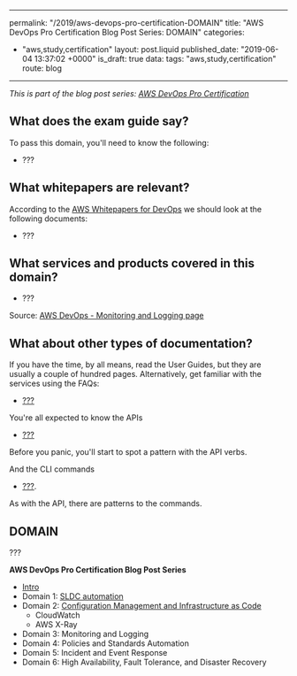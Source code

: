 
---
permalink: "/2019/aws-devops-pro-certification-DOMAIN"
title: "AWS DevOps Pro Certification Blog Post Series: DOMAIN"
categories:
  - "aws,study,certification"
layout: post.liquid
published_date: "2019-06-04 13:37:02 +0000"
is_draft: true
data:
  tags: "aws,study,certification"
  route: blog
---

_This is part of the blog post series: [AWS DevOps Pro Certification](/2019/aws-devops-pro-certification-intro/)_

## What does the exam guide say?

To pass this domain, you'll need to know the following:

- ???

## What whitepapers are relevant?

According to the [AWS Whitepapers for DevOps](https://aws.amazon.com/whitepapers/#dev-ops) we should look at the following documents:

- ???

## What services and products covered in this domain?

- ???

Source: [AWS DevOps - Monitoring and Logging page](https://aws.amazon.com/devops/#monitoring)

## What about other types of documentation?

If you have the time, by all means, read the User Guides, but they are usually a couple of hundred pages. Alternatively, get familiar with the services using the FAQs:

- [???](https://aws.amazon.com/???/faqs/)

You're all expected to know the APIs

- [???](https://docs.aws.amazon.com/???/latest/APIReference/index.html)

Before you panic, you'll start to spot a pattern with the API verbs.

And the CLI commands

- [???](https://docs.aws.amazon.com/cli/latest/reference/???/index.html). 

As with the API, there are patterns to the commands.

## DOMAIN

???

**AWS DevOps Pro Certification Blog Post Series**

- [Intro](/2019/aws-devops-pro-certification-intro/)
- Domain 1: [SLDC automation](/2019/aws-devops-pro-certification-sdlc-intro/)
- Domain 2: [Configuration Management and Infrastructure as Code](/2019/aws-devops-pro-certification-configuration-management-and-infrastructure-as-code-intro/)
  - CloudWatch
  - AWS X-Ray
- Domain 3: Monitoring and Logging
- Domain 4: Policies and Standards Automation
- Domain 5: Incident and Event Response
- Domain 6: High Availability, Fault Tolerance, and Disaster Recovery